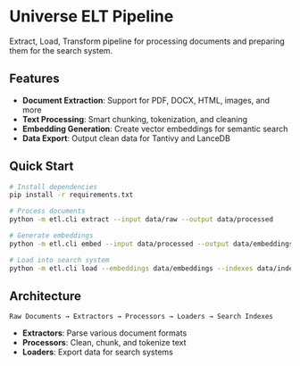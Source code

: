 # Universe ELT Pipeline

Extract, Load, Transform pipeline for processing documents and preparing them for the search system.

## Features

- **Document Extraction**: Support for PDF, DOCX, HTML, images, and more
- **Text Processing**: Smart chunking, tokenization, and cleaning
- **Embedding Generation**: Create vector embeddings for semantic search
- **Data Export**: Output clean data for Tantivy and LanceDB

## Quick Start

```bash
# Install dependencies
pip install -r requirements.txt

# Process documents
python -m etl.cli extract --input data/raw --output data/processed

# Generate embeddings
python -m etl.cli embed --input data/processed --output data/embeddings

# Load into search system
python -m etl.cli load --embeddings data/embeddings --indexes data/indexes
```

## Architecture

```
Raw Documents → Extractors → Processors → Loaders → Search Indexes
```

- **Extractors**: Parse various document formats
- **Processors**: Clean, chunk, and tokenize text
- **Loaders**: Export data for search systems

